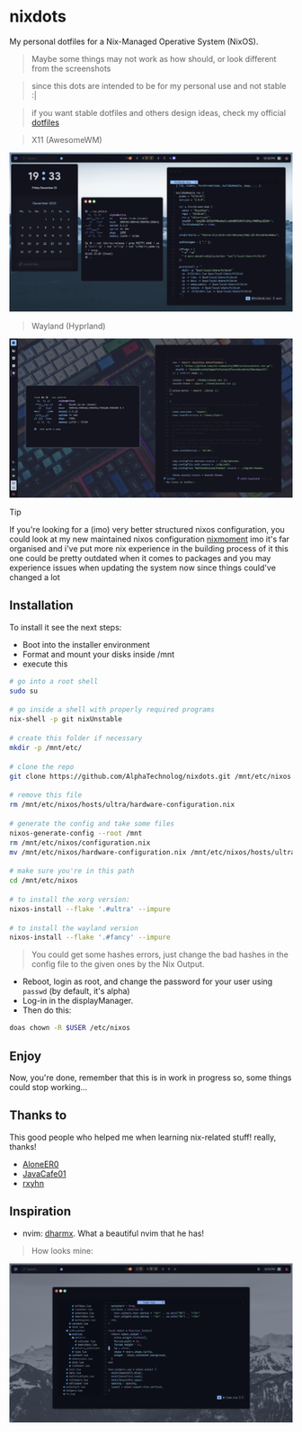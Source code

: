 # nixdots

My personal dotfiles for a Nix-Managed Operative System (NixOS).

> Maybe some things may not work as how should, or look different from the screenshots

> since this dots are intended to be for my personal use and not stable :|

> if you want stable dotfiles and others design ideas, check my official [dotfiles](https://github.com/AlphaTechnolog/dotfiles)

> X11 (AwesomeWM)

![x11](./assets/x11.png)

> Wayland (Hyprland)

![wayland](./assets/wayland.png)

> [!TIP]
> If you're looking for a (imo) very better structured nixos configuration, you could
> look at my new maintained nixos configuration [nixmoment](https://github.com/alphatechnolog/nixmoment)
> imo it's far organised and i've put more nix experience in the building process of it
> this one could be pretty outdated when it comes to packages and you may experience
> issues when updating the system now since things could've changed a lot

## Installation

To install it see the next steps:

- Boot into the installer environment
- Format and mount your disks inside /mnt
- execute this

```sh
# go into a root shell
sudo su

# go inside a shell with properly required programs
nix-shell -p git nixUnstable

# create this folder if necessary
mkdir -p /mnt/etc/

# clone the repo
git clone https://github.com/AlphaTechnolog/nixdots.git /mnt/etc/nixos --recurse-submodules

# remove this file
rm /mnt/etc/nixos/hosts/ultra/hardware-configuration.nix

# generate the config and take some files
nixos-generate-config --root /mnt
rm /mnt/etc/nixos/configuration.nix
mv /mnt/etc/nixos/hardware-configuration.nix /mnt/etc/nixos/hosts/ultra

# make sure you're in this path
cd /mnt/etc/nixos

# to install the xorg version:
nixos-install --flake '.#ultra' --impure

# to install the wayland version
nixos-install --flake '.#fancy' --impure
```

> You could get some hashes errors, just change the bad hashes in the config file to the given ones by the Nix Output.

- Reboot, login as root, and change the password for your user using `passwd` (by default, it's alpha)
- Log-in in the displayManager.
- Then do this:

```sh
doas chown -R $USER /etc/nixos
```

## Enjoy

Now, you're done, remember that this is in work in progress so, some
things could stop working...

## Thanks to

This good people who helped me when learning nix-related stuff! really, thanks!

- [AloneER0](https://github.com/AloneER0)
- [JavaCafe01](https://github.com/JavaCafe01)
- [rxyhn](https://github.com/rxyhn)

## Inspiration

- nvim: [dharmx](https://github.com/dharmx). What a beautiful nvim that he has!

> How looks mine:

![nvim](./assets/nvim.png)
